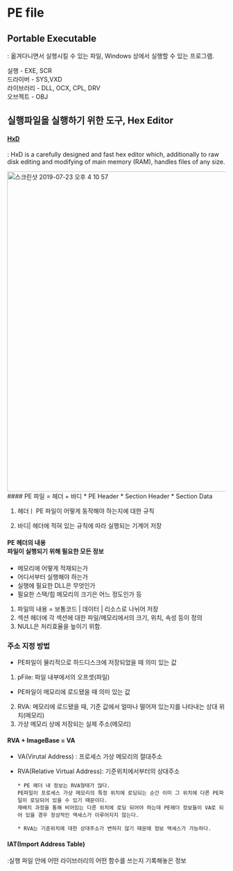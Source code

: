 # PE file

## Portable Executable
: 옮겨다니면서 실행시킬 수 있는 파일, Windows 상에서 실행할 수 있는 프로그램.

실행 - EXE, SCR
<br>드라이버 - SYS,VXD
<br>라이브러리 - DLL, OCX, CPL, DRV
<br>오브젝트 - OBJ

## 실행파일을 실행하기 위한 도구, Hex Editor
#### [HxD](https://mh-nexus.de/en/downloads.php)
: HxD is a carefully designed and fast hex editor which, additionally to raw disk editing and modifying of main memory (RAM), handles files of any size.

<img width="738" alt="스크린샷 2019-07-23 오후 4 10 57" src="https://user-images.githubusercontent.com/43804152/61690524-7bfca300-ad64-11e9-87b5-4ba1dcd16a2f.png">
#### PE 파일 = 헤더 + 바디
* PE Header
* Section Header
* Section Data

1. 헤더ㅣ PE 파일이 어떻게 동작해야 하는지에 대한 규칙

2. 바디| 헤더에 적혀 있는 규칙에 따라 실행되는 기계어 저장
#### PE 헤더의 내용 <br> 파일이 실행되기 위해 필요한 모든 정보
* 메모리에 어떻게 적재되는가
* 어디서부터 실행해야 하는가
* 실행에 필요한 DLL은 무엇인가
* 필요한 스택/힙 메모리의 크기은 어느 정도인가 등

1. 파일의 내용 = 보통코드 | 데이터 | 리소스로 나뉘어 저장
2. 섹션 헤더에 각 섹션에 대한 파일/메모리에서의 크기, 위치, 속성 등이 정의
3. NULL은 처리효율을 높이기 위함.

### 주소 지정 방법
- PE파일이 물리적으로 하드디스크에 저장되었을 때 의미 있는 값
1. pFile: 파일 내부에서의 오프셋(파일)
- PE파일이 메모리에 로드됐을 때 의미 있는 값
2. RVA: 메모리에 로드됐을 때, 기준 값에서 얼마나 떨어져 있는지를 나타내는 상대 위치(메모리)
3. 가상 메모리 상에 저장되는 실제 주소(메모리)

#### RVA + ImageBase = VA
* VA(Virutal Address) : 프로세스 가상 메모리의 절대주소
* RVA(Relative Virtual Address): 기준위치에서부터의 상대주소 

      * PE 헤더 내 정보는 RVA형태가 많다.
      PE파일이 프로세스 가상 메모리의 특정 위치에 로딩되는 순간 이미 그 위치에 다른 PE파일이 로딩되어 있을 수 있기 때문이다.
      재배치 과정을 통해 비어있는 다른 위치에 로딩 되어야 하는데 PE헤더 정보들이 VA로 되어 있을 경우 정상적인 액세스가 이루어지지 않는다.
      
      * RVA는 기준위치에 대한 상대주소가 변하지 않기 때문에 정보 액세스가 가능하다.

#### IAT(Import Address Table)
:실행 파일 안에 어떤 라이브러리의 어떤 함수를 쓰는지 기록해놓은 정보
